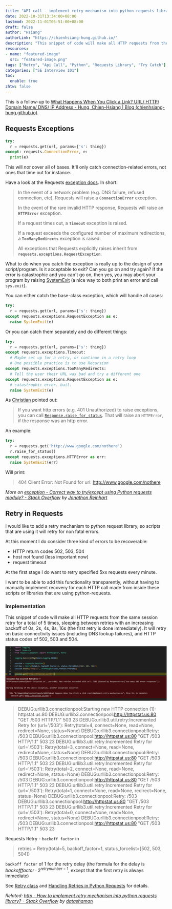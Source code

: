 ```yaml
---
title: "API call - implement retry mechanism into python requests library / try-except using Python requests module"
date: 2022-10-31T13:34:00+08:00
lastmod: 2022-11-01T05:51:00+08:00
draft: false
author: "Hsiang"
authorLink: "https://chienhsiang-hung.github.io/"
description: "This snippet of code will make all HTTP requests from the same session retry for a total of 5 times, sleeping between retries with an increasing backoff of 0s, 2s, 4s, 8s, 16s (the first retry is done immediately). It will retry on basic connectivity issues (including DNS lookup failures), and HTTP status codes of 502, 503 and 504."
resources:
- name: "featured-image"
  src: "featured-image.png"
tags: ["Retry", "Api Call", "Python", "Requests Library", "Try Catch"]
categories: ["SE Interview 101"]
toc:
  enable: true
zhtw: false
---
```

This is a follow-up to [What Happens When You Click a Link? URL/ HTTP/ Domain Name/ DNS/ IP Address - Hung, Chien-Hsiang | Blog (chienhsiang-hung.github.io)](https://chienhsiang-hung.github.io/blog/posts/2022/what-happens-when-you-click-a-link/).
## Requests Exceptions
```python
try:
  r = requests.get(url, params={'s': thing})
except: requests.ConnectionError, e:
  print(e)
```
This will  _not_  cover all of bases. It'll only catch connection-related errors, not ones that time out for instance.

Have a look at the Requests  [exception docs](https://requests.readthedocs.io/en/latest/user/quickstart/#errors-and-exceptions). In short:

> In the event of a network problem (e.g. DNS failure, refused connection, etc), Requests will raise a  **`ConnectionError`**  exception.
> 
> In the event of the rare invalid HTTP response, Requests will raise an  **`HTTPError`**  exception.
> 
> If a request times out, a  **`Timeout`**  exception is raised.
> 
> If a request exceeds the configured number of maximum redirections, a  **`TooManyRedirects`**  exception is raised.
> 
> All exceptions that Requests explicitly raises inherit from  **`requests.exceptions.RequestException`**.

What to do when you catch the exception is really up to the design of your script/program. Is it acceptable to exit? Can you go on and try again? If the error is catastrophic and you can't go on, then yes, you may abort your program by raising  [SystemExit](https://docs.python.org/3/library/exceptions.html#SystemExit)  (a nice way to both print an error and call  `sys.exit`).

You can either catch the base-class exception, which will handle all cases:
```python
try:
  r = requests.get(url, params={'s': thing})
except requests.exceptions.RequestException as e:
  raise SystemExit(e)
```
Or you can catch them separately and do different things:
```python
try:
  r = requests.get(url, params={'s': thing})
except requests.exceptions.Timeout:
  # Maybe set up for a retry, or continue in a retry loop
  # One posiible practice is to use Recursion
except requests.exceptions.TooManyRedirects:
  # Tell the user their URL was bad and try a different one
except requests.exceptions.RequestException as e:
  # catastrophic error. bail.
  raise SystemExit(e)
```
As [Christian](https://stackoverflow.com/users/456550/christian-long) pointed out:
> If you want http errors (e.g. 401 Unauthorized) to raise exceptions, you can call  [`Response.raise_for_status`](https://requests.readthedocs.io/en/latest/api/#requests.Response.raise_for_status). That will raise an  `HTTPError`, if the response was an http error.

An example:
```python
try:
  r = requests.get('http://www.google.com/nothere')
  r.raise_for_status()
except requests.exceptions.HTTPError as err:
  raise SystemExit(err)
```
Will print:
> 404 Client Error: Not Found for url: http://www.google.com/nothere

*More on [exception - Correct way to try/except using Python requests module? - Stack Overflow](https://stackoverflow.com/questions/16511337/correct-way-to-try-except-using-python-requests-module) by 
[Jonathon Reinhart](https://stackoverflow.com/users/119527/jonathon-reinhart)*
## Retry in Requests
I would like to add a retry mechanism to python request library, so scripts that are using it will retry for non fatal errors.

At this moment I do consider three kind of errors to be recoverable:

-   HTTP return codes 502, 503, 504
-   host not found (less important now)
-   request timeout

At the first stage I do want to retry specified 5xx requests every minute.

I want to be able to add this functionality transparently, without having to manually implement recovery for each HTTP call made from inside these scripts or libraries that are using python-requests.
### Implementation
This snippet of code will make all HTTP requests from the same session retry for a total of 5 times, sleeping between retries with an increasing backoff of 0s, 2s, 4s, 8s, 16s (the first retry is done immediately). It will retry on basic connectivity issues (including DNS lookup failures), and HTTP status codes of 502, 503 and 504.

<script src="https://gist.github.com/chienhsiang-hung/2b246264255b7c2d2b86302a3bb7ac31.js"></script>
!["Exception has occurred: RetryError"](featured-image.png "Exception has occurred: RetryError")
> DEBUG:urllib3.connectionpool:Starting new HTTP connection (1): httpstat.us:80
DEBUG:urllib3.connectionpool:http://httpstat.us:80 "GET /503 HTTP/1.1" 503 23
DEBUG:urllib3.util.retry:Incremented Retry for (url='/503'): Retry(total=4, connect=None, read=None, redirect=None, status=None)
DEBUG:urllib3.connectionpool:Retry: /503
DEBUG:urllib3.connectionpool:http://httpstat.us:80 "GET /503 HTTP/1.1" 503 23
DEBUG:urllib3.util.retry:Incremented Retry for (url='/503'): Retry(total=3, connect=None, read=None, redirect=None, status=None)
DEBUG:urllib3.connectionpool:Retry: /503
DEBUG:urllib3.connectionpool:http://httpstat.us:80 "GET /503 HTTP/1.1" 503 23
DEBUG:urllib3.util.retry:Incremented Retry for (url='/503'): Retry(total=2, connect=None, read=None, redirect=None, status=None)
DEBUG:urllib3.connectionpool:Retry: /503
DEBUG:urllib3.connectionpool:http://httpstat.us:80 "GET /503 HTTP/1.1" 503 23
DEBUG:urllib3.util.retry:Incremented Retry for (url='/503'): Retry(total=1, connect=None, read=None, redirect=None, status=None)
DEBUG:urllib3.connectionpool:Retry: /503
DEBUG:urllib3.connectionpool:http://httpstat.us:80 "GET /503 HTTP/1.1" 503 23
DEBUG:urllib3.util.retry:Incremented Retry for (url='/503'): Retry(total=0, connect=None, read=None, redirect=None, status=None)
DEBUG:urllib3.connectionpool:Retry: /503
DEBUG:urllib3.connectionpool:http://httpstat.us:80 "GET /503 HTTP/1.1" 503 23

Requests Retry - `backoff factor` in
> retries = Retry(total=5, backoff_factor=1, status_forcelist=[502, 503, 504])

`backoff factor` of 1 for the retry delay (the formula for the delay is $backofffactor\cdot2^{retrynumber-1}$, except that the first retry is always immediate)

See [Retry class](https://urllib3.readthedocs.io/en/latest/reference/urllib3.util.html#urllib3.util.Retry) and [Handling Retries in Python Requests](https://majornetwork.net/2022/04/handling-retries-in-python-requests/) for details.

*Related: [http - How to implement retry mechanism into python requests library? - Stack Overflow](https://stackoverflow.com/questions/23267409/how-to-implement-retry-mechanism-into-python-requests-library) by [datashaman](https://stackoverflow.com/users/401467/datashaman)*